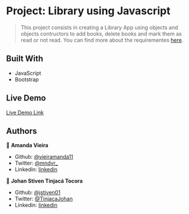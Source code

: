 # Project: Library using Javascript

> This project consists in creating a Library App using objects and objects contructors to add books, delete books and mark them as read or not read. You can find more about the requirementes [here](https://www.theodinproject.com/courses/javascript/lessons/library).


## Built With

- JavaScript
- Bootstrap

## Live Demo

[Live Demo Link](https://jstiven01.github.io/odin-library/)


## Authors

👤 **Amanda Vieira**

- Github: [@vieiramanda11](https://github.com/vieiramanda11)
- Twitter: [@mndvr_](https://twitter.com/mndvr_)
- Linkedin: [linkedin](https://www.linkedin.com/in/amandavieira23/)

👤 **Johan Stiven Tinjacá Tocora**

- Github: [@jstiven01](https://github.com/jstiven01)
- Twitter: [@TinjacaJohan](https://twitter.com/TinjacaJohan)
- Linkedin: [linkedin](https://www.linkedin.com/in/johanstiventinjaca/)





